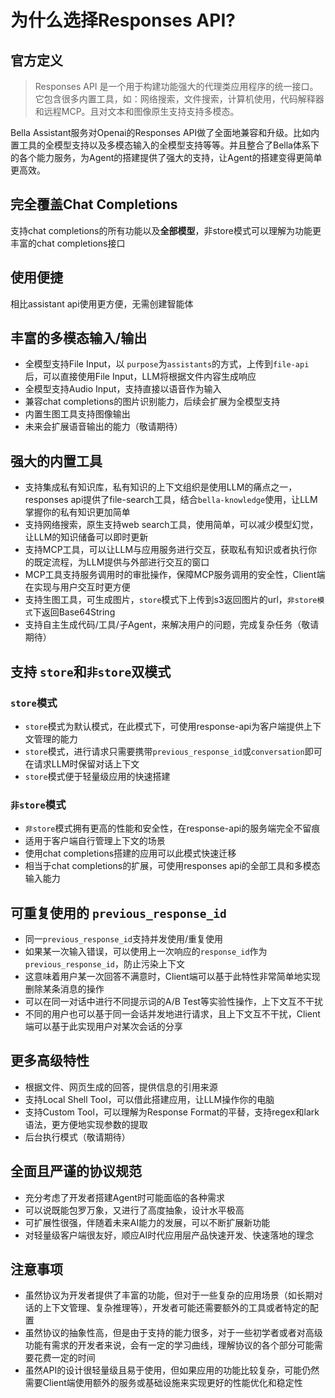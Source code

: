 # 为什么选择Responses API?

## 官方定义
> Responses API 是一个用于构建功能强大的代理类应用程序的统一接口。它包含很多内置工具，如：网络搜索，文件搜索，计算机使用，代码解释器和远程MCP。且对文本和图像原生支持支持多模态。

Bella Assistant服务对Openai的Responses API做了全面地兼容和升级。比如内置工具的全模型支持以及多模态输入的全模型支持等等。并且整合了Bella体系下的各个能力服务，为Agent的搭建提供了强大的支持，让Agent的搭建变得更简单更高效。

## 完全覆盖Chat Completions
支持chat completions的所有功能以及**全部模型**，非store模式可以理解为功能更丰富的chat completions接口

## 使用便捷
相比assistant api使用更方便，无需创建智能体

## 丰富的多模态输入/输出
- 全模型支持File Input，以 `purpose`为`assistants`的方式，上传到`file-api`后，可以直接使用File Input，LLM将根据文件内容生成响应
- 全模型支持Audio Input，支持直接以语音作为输入
- 兼容chat completions的图片识别能力，后续会扩展为全模型支持
- 内置生图工具支持图像输出
- 未来会扩展语音输出的能力（敬请期待）

## 强大的内置工具
- 支持集成私有知识库，私有知识的上下文组织是使用LLM的痛点之一，responses api提供了file-search工具，结合`bella-knowledge`使用，让LLM掌握你的私有知识更加简单
- 支持网络搜索，原生支持web search工具，使用简单，可以减少模型幻觉，让LLM的知识储备可以即时更新
- 支持MCP工具，可以让LLM与应用服务进行交互，获取私有知识或者执行你的既定流程，为LLM提供与外部进行交互的窗口
- MCP工具支持服务调用时的审批操作，保障MCP服务调用的安全性，Client端在实现与用户交互时更方便
- 支持生图工具，可生成图片，`store`模式下上传到s3返回图片的url，`非store模式`下返回Base64String
- 支持自主生成代码/工具/子Agent，来解决用户的问题，完成复杂任务（敬请期待）

## 支持 `store`和`非store`双模式

### `store`模式
- `store`模式为默认模式，在此模式下，可使用response-api为客户端提供上下文管理的能力
- `store`模式，进行请求只需要携带`previous_response_id`或`conversation`即可在请求LLM时保留对话上下文
- `store`模式便于轻量级应用的快速搭建

### `非store`模式
- `非store`模式拥有更高的性能和安全性，在response-api的服务端完全不留痕
- 适用于客户端自行管理上下文的场景
- 使用chat completions搭建的应用可以此模式快速迁移
- 相当于chat completions的扩展，可使用responses api的全部工具和多模态输入能力

## 可重复使用的 `previous_response_id`
- 同一`previous_response_id`支持并发使用/重复使用
- 如果某一次输入错误，可以使用上一次响应的`response_id`作为`previous_response_id`，防止污染上下文
- 这意味着用户某一次回答不满意时，Client端可以基于此特性非常简单地实现删除某条消息的操作
- 可以在同一对话中进行不同提示词的A/B Test等实验性操作，上下文互不干扰
- 不同的用户也可以基于同一会话并发地进行请求，且上下文互不干扰，Client端可以基于此实现用户对某次会话的分享

## 更多高级特性
- 根据文件、网页生成的回答，提供信息的引用来源
- 支持Local Shell Tool，可以借此搭建应用，让LLM操作你的电脑
- 支持Custom Tool，可以理解为Response Format的平替，支持regex和lark语法，更方便地实现参数的提取
- 后台执行模式（敬请期待）

## 全面且严谨的协议规范
- 充分考虑了开发者搭建Agent时可能面临的各种需求
- 可以说既能包罗万象，又进行了高度抽象，设计水平极高
- 可扩展性很强，伴随着未来AI能力的发展，可以不断扩展新功能
- 对轻量级客户端很友好，顺应AI时代应用层产品快速开发、快速落地的理念

## 注意事项
- 虽然协议为开发者提供了丰富的功能，但对于一些复杂的应用场景（如长期对话的上下文管理、复杂推理等），开发者可能还需要额外的工具或者特定的配置
- 虽然协议的抽象性高，但是由于支持的能力很多，对于一些初学者或者对高级功能有需求的开发者来说，会有一定的学习曲线，理解协议的各个部分可能需要花费一定的时间
- 虽然API的设计很轻量级且易于使用，但如果应用的功能比较复杂，可能仍然需要Client端使用额外的服务或基础设施来实现更好的性能优化和稳定性
